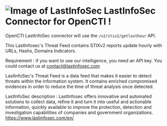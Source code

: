 # ![Image of LastInfoSec](https://www.lastinfosec.com/img/logolastinfosec.png) LastInfoSec Connector for OpenCTI !

OpenCTI LastInfoSec connector will use the `/v2/stix2/getlasthour` API.

This LastInfosec's Threat Feed contains STIXv2 reports update hourly with URLs, Hashs, Domains Indicators.  

Requirement : if you want to use our intelligence, you need an API key. You could contact us at contact@lastinfosec.com

LastInfoSec's Threat Feed is a data feed that makes it easier to detect threats within the information system. It contains enriched compromised evidences in order to reduce the time of threat analysis once detected.

LastInfoSec description : 
LastInfosec offers innovative and automated solutions to collect data, refine it and turn it into useful and actionable information, quickly available to improve the protection, detection and investigation capabilities of companies and government organizations.
https://www.lastinfosec.com/en/
